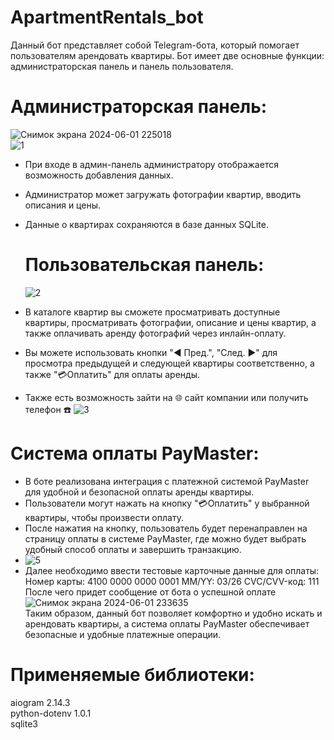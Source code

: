 # ApartmentRentals_bot
Данный бот представляет собой Telegram-бота, который помогает пользователям арендовать квартиры. Бот имеет две основные функции: администраторская панель и панель пользователя. <br />
# Администраторская панель:
![Снимок экрана 2024-06-01 225018](https://github.com/fetgrigory/ApartmentRentals_bot/assets/157891679/38f2077b-3a5f-46a0-b4a0-d7913a992337) <br />
![1](https://github.com/fetgrigory/ApartmentRentals_bot/assets/157891679/c17d1bfc-1327-44b0-bb92-13e3adcea8e0) <br />

- При входе в админ-панель администратору отображается возможность добавления данных.
- Администратор может загружать фотографии квартир, вводить описания и цены.
- Данные о квартирах сохраняются в базе данных SQLite.
  # Пользовательская панель:
  ![2](https://github.com/fetgrigory/ApartmentRentals_bot/assets/157891679/9b461917-56c9-43b8-a410-d42227c26504) <br />

- В каталоге квартир вы сможете просматривать доступные квартиры, просматривать фотографии, описание и цены квартир, а также оплачивать аренду фотографий через инлайн-оплату.
- Вы можете использовать кнопки "◀ Пред.", "След. ▶" для просмотра предыдущей и следующей квартиры соответственно, а также "💳Оплатить" для оплаты аренды.
- Также есть возможность зайти на 🌐 сайт компании или получить телефон ☎️
![3](https://github.com/fetgrigory/ApartmentRentals_bot/assets/157891679/bfcdbd7e-381e-46c8-9392-5c9a751b0214)<br />

 # Система оплаты PayMaster:
- В боте реализована интеграция с платежной системой PayMaster для удобной и безопасной оплаты аренды квартиры.
- Пользователи могут нажать на кнопку "💳Оплатить" у выбранной квартиры, чтобы произвести оплату.
- После нажатия на кнопку, пользователь будет перенаправлен на страницу оплаты в системе PayMaster, где можно будет выбрать удобный способ оплаты и завершить транзакцию. 
- ![5](https://github.com/fetgrigory/ApartmentRentals_bot/assets/157891679/4f80c28d-a1c2-4e41-9da4-fb5458b2574d) <br />
- Далее необходимо ввести тестовые карточные данные для оплаты:<br />
Номер карты: 4100 0000 0000 0001
MM/YY: 03/26
CVC/CVV-код: 111
После чего придет сообщение от бота о успешной оплате
![Снимок экрана 2024-06-01 233635](https://github.com/fetgrigory/ApartmentRentals_bot/assets/157891679/29f1c48d-ee32-4dbd-8118-e2c8e2877d2c)<br />
Таким образом, данный бот позволяет комфортно и удобно искать и арендовать квартиры, а система оплаты PayMaster обеспечивает безопасные и удобные платежные операции.
# Применяемые библиотеки:<br />
aiogram            2.14.3 <br />
python-dotenv  1.0.1 <br />
sqlite3 <br />
